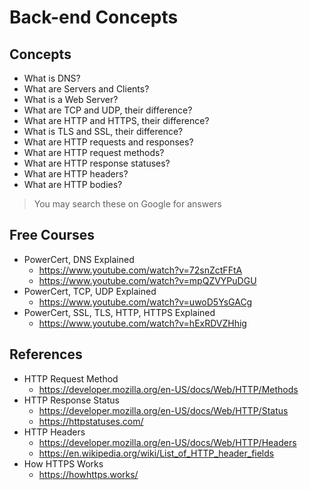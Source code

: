 # Back-end Concepts

## Concepts

- What is DNS?
- What are Servers and Clients?
- What is a Web Server?
- What are TCP and UDP, their difference?
- What are HTTP and HTTPS, their difference?
- What is TLS and SSL, their difference?
- What are HTTP requests and responses?
- What are HTTP request methods?
- What are HTTP response statuses?
- What are HTTP headers?
- What are HTTP bodies?

> You may search these on Google for answers

## Free Courses

- PowerCert, DNS Explained
  - <https://www.youtube.com/watch?v=72snZctFFtA>
  - <https://www.youtube.com/watch?v=mpQZVYPuDGU>
- PowerCert, TCP, UDP Explained
  - <https://www.youtube.com/watch?v=uwoD5YsGACg>
- PowerCert, SSL, TLS, HTTP, HTTPS Explained
  - <https://www.youtube.com/watch?v=hExRDVZHhig>

## References

- HTTP Request Method
  - <https://developer.mozilla.org/en-US/docs/Web/HTTP/Methods>
- HTTP Response Status
  - <https://developer.mozilla.org/en-US/docs/Web/HTTP/Status>
  - <https://httpstatuses.com/>
- HTTP Headers
  - <https://developer.mozilla.org/en-US/docs/Web/HTTP/Headers>
  - <https://en.wikipedia.org/wiki/List_of_HTTP_header_fields>
- How HTTPS Works
  - <https://howhttps.works/>